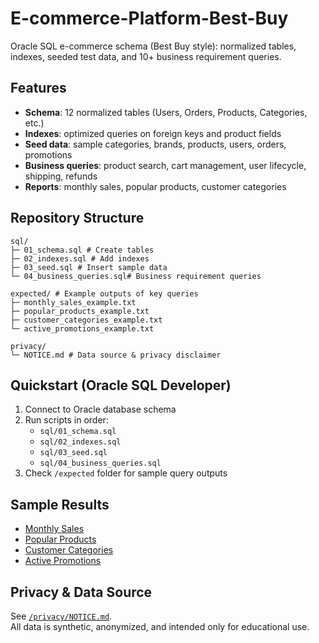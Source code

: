 # E-commerce-Platform-Best-Buy

Oracle SQL e-commerce schema (Best Buy style): normalized tables, indexes, seeded test data, and 10+ business requirement queries.

## Features
- **Schema**: 12 normalized tables (Users, Orders, Products, Categories, etc.)
- **Indexes**: optimized queries on foreign keys and product fields
- **Seed data**: sample categories, brands, products, users, orders, promotions
- **Business queries**: product search, cart management, user lifecycle, shipping, refunds
- **Reports**: monthly sales, popular products, customer categories

## Repository Structure
```text
sql/
├─ 01_schema.sql # Create tables
├─ 02_indexes.sql # Add indexes
├─ 03_seed.sql # Insert sample data
└─ 04_business_queries.sql# Business requirement queries

expected/ # Example outputs of key queries
├─ monthly_sales_example.txt
├─ popular_products_example.txt
├─ customer_categories_example.txt
└─ active_promotions_example.txt

privacy/
└─ NOTICE.md # Data source & privacy disclaimer
```

## Quickstart (Oracle SQL Developer)
1. Connect to Oracle database schema
2. Run scripts in order:
   - `sql/01_schema.sql`
   - `sql/02_indexes.sql`
   - `sql/03_seed.sql`
   - `sql/04_business_queries.sql`
3. Check `/expected` folder for sample query outputs

## Sample Results
- [Monthly Sales](expected/monthly_sales_example.txt)
- [Popular Products](expected/popular_products_example.txt)
- [Customer Categories](expected/customer_categories_example.txt)
- [Active Promotions](expected/active_promotions_example.txt)

## Privacy & Data Source
See [`/privacy/NOTICE.md`](privacy/NOTICE.md).  
All data is synthetic, anonymized, and intended only for educational use.
